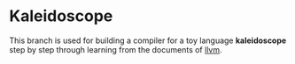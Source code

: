 # Kaleidoscope
This branch is used for building a compiler for a toy language **kaleidoscope** step by step through learning from the documents of [llvm](http://llvm.org/docs/tutorial/).


